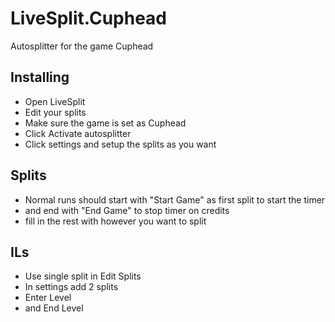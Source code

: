 # LiveSplit.Cuphead
Autosplitter for the game Cuphead

## Installing
  - Open LiveSplit
  - Edit your splits
  - Make sure the game is set as Cuphead
  - Click Activate autosplitter
  - Click settings and setup the splits as you want

## Splits
  - Normal runs should start with "Start Game" as first split to start the timer
  - and end with "End Game" to stop timer on credits
  - fill in the rest with however you want to split

## ILs
  - Use single split in Edit Splits
  - In settings add 2 splits
  - Enter Level
  - and End Level